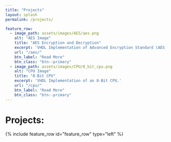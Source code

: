 ```yaml
---
title: "Projects"
layout: splash
permalink: /projects/

feature_row:
  - image_path: assets/images/AES/aes.png
    alt: "AES Image"
    title: "AES Encryption and Decryption"
    excerpt: 'VHDL Implementation of Advanced Encryption Standard (AES) 128 bit Encryption and Decryption.'
    url: "/aes/"
    btn_label: "Read More"
    btn_class: "btn--primary"
  - image_path: assets/images/CPU/8_bit_cpu.png
    alt: "CPU Image"
    title: "8-Bit CPU"
    excerpt: 'VHDL Implementation of an 8-Bit CPU.'
    url: "/cpu/"
    btn_label: "Read More"
    btn_class: "btn--primary"
---
```


# Projects:

<!-- {% include feature_row %} -->

{% include feature_row id="feature_row" type="left" %}